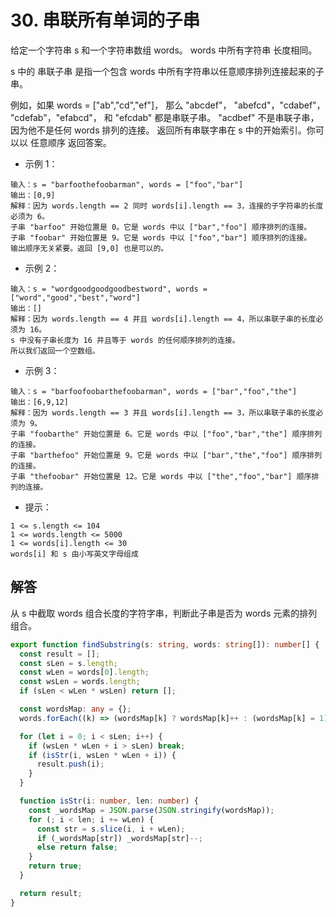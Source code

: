 # 30. 串联所有单词的子串

给定一个字符串 s 和一个字符串数组 words。 words 中所有字符串 长度相同。

s 中的 串联子串 是指一个包含 words 中所有字符串以任意顺序排列连接起来的子串。

例如，如果 words = ["ab","cd","ef"]， 那么 "abcdef"， "abefcd"，"cdabef"， "cdefab"，"efabcd"， 和 "efcdab" 都是串联子串。 "acdbef" 不是串联子串，因为他不是任何 words 排列的连接。
返回所有串联字串在 s 中的开始索引。你可以以 任意顺序 返回答案。

- 示例 1：

```
输入：s = "barfoothefoobarman", words = ["foo","bar"]
输出：[0,9]
解释：因为 words.length == 2 同时 words[i].length == 3，连接的子字符串的长度必须为 6。
子串 "barfoo" 开始位置是 0。它是 words 中以 ["bar","foo"] 顺序排列的连接。
子串 "foobar" 开始位置是 9。它是 words 中以 ["foo","bar"] 顺序排列的连接。
输出顺序无关紧要。返回 [9,0] 也是可以的。
```

- 示例 2：

```
输入：s = "wordgoodgoodgoodbestword", words = ["word","good","best","word"]
输出：[]
解释：因为 words.length == 4 并且 words[i].length == 4，所以串联子串的长度必须为 16。
s 中没有子串长度为 16 并且等于 words 的任何顺序排列的连接。
所以我们返回一个空数组。
```

- 示例 3：

```
输入：s = "barfoofoobarthefoobarman", words = ["bar","foo","the"]
输出：[6,9,12]
解释：因为 words.length == 3 并且 words[i].length == 3，所以串联子串的长度必须为 9。
子串 "foobarthe" 开始位置是 6。它是 words 中以 ["foo","bar","the"] 顺序排列的连接。
子串 "barthefoo" 开始位置是 9。它是 words 中以 ["bar","the","foo"] 顺序排列的连接。
子串 "thefoobar" 开始位置是 12。它是 words 中以 ["the","foo","bar"] 顺序排列的连接。
```

- 提示：

```
1 <= s.length <= 104
1 <= words.length <= 5000
1 <= words[i].length <= 30
words[i] 和 s 由小写英文字母组成
```

## 解答

从 s 中截取 words 组合长度的字符字串，判断此子串是否为 words 元素的排列组合。

```ts
export function findSubstring(s: string, words: string[]): number[] {
  const result = [];
  const sLen = s.length;
  const wLen = words[0].length;
  const wsLen = words.length;
  if (sLen < wLen * wsLen) return [];

  const wordsMap: any = {};
  words.forEach((k) => (wordsMap[k] ? wordsMap[k]++ : (wordsMap[k] = 1)));

  for (let i = 0; i < sLen; i++) {
    if (wsLen * wLen + i > sLen) break;
    if (isStr(i, wsLen * wLen + i)) {
      result.push(i);
    }
  }

  function isStr(i: number, len: number) {
    const _wordsMap = JSON.parse(JSON.stringify(wordsMap));
    for (; i < len; i += wLen) {
      const str = s.slice(i, i + wLen);
      if (_wordsMap[str]) _wordsMap[str]--;
      else return false;
    }
    return true;
  }

  return result;
}
```

